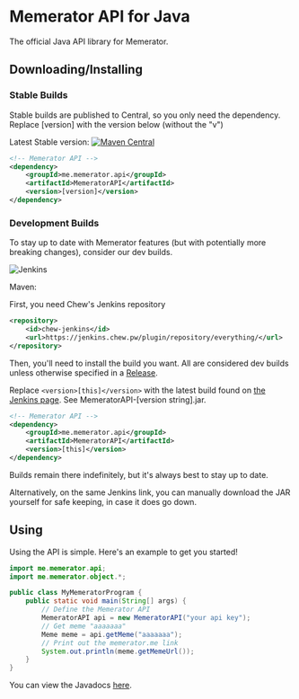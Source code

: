 # Memerator API for Java

The official Java API library for Memerator.

## Downloading/Installing

### Stable Builds

Stable builds are published to Central, so you only need the dependency.
Replace [version] with the version below (without the "v")

Latest Stable version: [![Maven Central](https://img.shields.io/maven-central/v/me.memerator.api/MemeratorAPI)]()

```xml
<!-- Memerator API -->
<dependency>
    <groupId>me.memerator.api</groupId>
    <artifactId>MemeratorAPI</artifactId>
    <version>[version]</version>
</dependency>
```

### Development Builds

To stay up to date with Memerator features (but with potentially more breaking changes), consider our dev builds.

![Jenkins](https://img.shields.io/jenkins/build?jobUrl=https%3A%2F%2Fjenkins.chew.pw%2Fjob%2Fmemerator-sdk-java%2F)

Maven:

First, you need Chew's Jenkins repository
```xml
<repository>
    <id>chew-jenkins</id>
    <url>https://jenkins.chew.pw/plugin/repository/everything/</url>
</repository>
```
Then, you'll need to install the build you want. All are considered dev builds unless otherwise specified in a [Release](https://github.com/Memerator/memerator-sdk-java/releases).

Replace `<version>[this]</version>` with the latest build found on [the Jenkins page](https://jenkins.chew.pw/job/memerator-sdk-java/lastSuccessfulBuild/). See MemeratorAPI-[version string].jar.
```xml
<!-- Memerator API -->
<dependency>
    <groupId>me.memerator.api</groupId>
    <artifactId>MemeratorAPI</artifactId>
    <version>[this]</version>
</dependency>
```

Builds remain there indefinitely, but it's always best to stay up to date.

Alternatively, on the same Jenkins link, you can manually download the JAR yourself for safe keeping, in case it does go down.

## Using

Using the API is simple. Here's an example to get you started!

```java
import me.memerator.api;
import me.memerator.object.*;

public class MyMemeratorProgram {
    public static void main(String[] args) {
        // Define the Memerator API
        MemeratorAPI api = new MemeratorAPI("your api key");
        // Get meme "aaaaaaa"
        Meme meme = api.getMeme("aaaaaaa");
        // Print out the memerator.me link
        System.out.println(meme.getMemeUrl());
    }
}
```

You can view the Javadocs [here](https://jenkins.chew.pw/job/memerator-sdk-java/javadoc/overview-summary.html).
